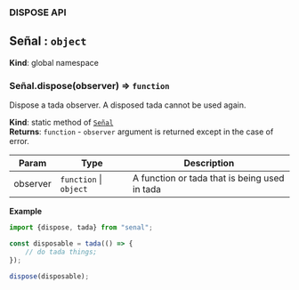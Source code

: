 
### DISPOSE API
<a name="Señal"></a>

## Señal : <code>object</code>
**Kind**: global namespace  
<a name="Señal.dispose"></a>

### Señal.dispose(observer) ⇒ <code>function</code>
Dispose a tada observer. A disposed tada cannot be used again.

**Kind**: static method of [<code>Señal</code>](#Señal)  
**Returns**: <code>function</code> - `observer` argument is returned except in the case of error.  

| Param | Type | Description |
| --- | --- | --- |
| observer | <code>function</code> \| <code>object</code> | A function or tada that is being used in tada |

**Example**  
```js
import {dispose, tada} from "senal";

const disposable = tada(() => {
    // do tada things;
});

dispose(disposable);
```
